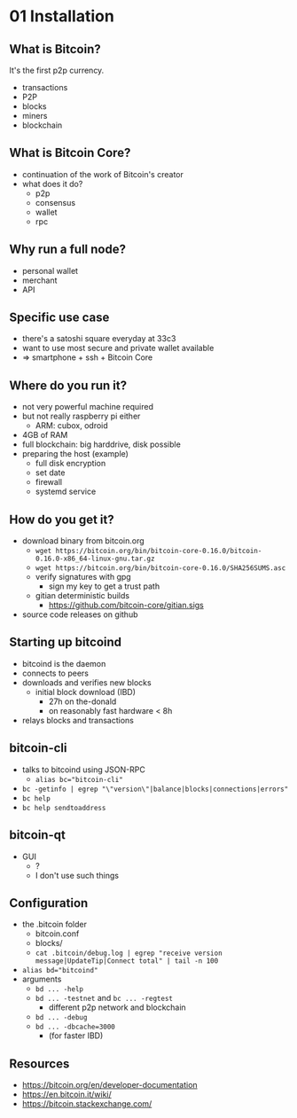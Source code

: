 01 Installation
===

What is Bitcoin?
---
It's the first p2p currency.

* transactions
* P2P
* blocks
* miners
* blockchain

What is Bitcoin Core?
---
* continuation of the work of
    Bitcoin's creator
* what does it do?
    * p2p
    * consensus
    * wallet
    * rpc

Why run a full node?
---
* personal wallet
* merchant
* API

Specific use case
---
* there's a satoshi square
    everyday at 33c3
* want to use most secure and
    private wallet available
* => smartphone + ssh + Bitcoin Core

Where do you run it?
---
* not very powerful machine required
* but not really raspberry pi either
    * ARM: cubox, odroid
* 4GB of RAM
* full blockchain: big harddrive,
    disk possible
* preparing the host (example)
    * full disk encryption
    * set date
    * firewall
    * systemd service

How do you get it?
---
* download binary from bitcoin.org
    * `wget https://bitcoin.org/bin/bitcoin-core-0.16.0/bitcoin-0.16.0-x86_64-linux-gnu.tar.gz`
    * `wget https://bitcoin.org/bin/bitcoin-core-0.16.0/SHA256SUMS.asc`
    * verify signatures with gpg
        * sign my key to get a trust path
    * gitian deterministic builds
        * https://github.com/bitcoin-core/gitian.sigs
* source code releases on github

Starting up bitcoind
---
* bitcoind is the daemon
* connects to peers
* downloads and verifies new blocks
    * initial block download (IBD)
        * 27h on the-donald
        * on reasonably fast hardware < 8h
* relays blocks and transactions

bitcoin-cli
---
* talks to bitcoind using JSON-RPC
    * `alias bc="bitcoin-cli"`
* `bc -getinfo | egrep "\"version\"|balance|blocks|connections|errors"`
* `bc help`
* `bc help sendtoaddress`

bitcoin-qt
---
* GUI
    * ?
    * I don't use such things

Configuration
---
* the .bitcoin folder
    * bitcoin.conf
    * blocks/
    * `cat .bitcoin/debug.log | egrep "receive version message|UpdateTip|Connect total" | tail -n 100`
* `alias bd="bitcoind"`
* arguments
    * `bd ... -help`
    * `bd ... -testnet` and `bc ... -regtest`
        * different p2p network and blockchain
    * `bd ... -debug`
    * `bd ... -dbcache=3000`
        * (for faster IBD)

Resources
---
* https://bitcoin.org/en/developer-documentation
* https://en.bitcoin.it/wiki/
* https://bitcoin.stackexchange.com/
